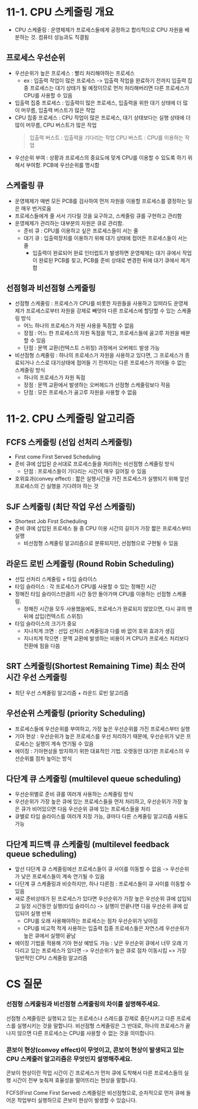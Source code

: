 # 11-1. CPU 스케줄링 개요

- CPU 스케줄링 : 운영체제가 프로세스들에게 공정하고 합리적으로 CPU 자원을 배분하는 것. 컴퓨터 성능과도 직결됨

## 프로세스 우선순위

- 우선순위가 높은 프로세스 : 빨리 처리해야하는 프로세스
  - ex : 입출력 작업이 많은 프로세스 -> 입출력 작업을 완료하기 전까지 입출력 집중 프로세스는 대기 상태가 될 예정이므로 먼저 처리해버리면 다른 프로세스가 CPU를 사용할 수 있음
- 입출력 집중 프로세스 : 입출력이 많은 프로세스, 입출력을 위한 대기 상태에 더 많이 머무름, 입출력 버스트가 많은 작업
- CPU 집중 프로세스 : CPU 작업이 많은 프로세스, 대기 상태보다는 실행 상태에 더 많이 머무름, CPU 버스트가 많은 작업
  > 입출력 버스트 : 입출력을 기다리는 작업
  > CPU 버스트 : CPU를 이용하는 작업
- 우선순위 부여 : 상황과 프로세스의 중요도에 맞게 CPU를 이용할 수 있도록 하기 위해서 부여함. PCB에 우선순위를 명시함

## 스케줄링 큐

- 운영체제가 매번 모든 PCB를 검사하여 먼저 자원을 이용할 프로세스를 결정하는 일은 매우 번거로움
- 프로세스들에게 줄 서서 기다릴 것을 요구하고, 스케줄링 큐를 구현하고 관리함
- 운영체제가 관리하는 대부분의 자원은 큐로 관리함.
  - 준비 큐 : CPU를 이용하고 싶은 프로세스들이 서는 줄
  - 대기 큐 : 입출력장치를 이용하기 위해 대기 상태에 접어든 프로세스들이 서는 줄
    - 입출력이 완료되어 완료 인터럽트가 발생하면 운영체제는 대기 큐에서 작업이 완료된 PCB를 찾고, PCB를 준비 상태로 변경한 뒤에 대기 큐에서 제거함

## 선점형과 비선점형 스케줄링

- 선점형 스케줄링 : 프로세스가 CPU를 비롯한 자원들을 사용하고 있떠라도 운영체제가 프로세스로부터 자원을 강제로 빼앗아 다른 프로세스에 할당할 수 있는 스케줄링 방식
  - 어느 하나의 프로세스가 자원 사용을 독점할 수 없음
  - 장점 : 어느 한 프로세스의 자원 독점을 막고, 프로세스들에 골고루 자원을 배분할 수 있음
  - 단점 : 문맥 교환(컨텍스트 스위칭) 과정에서 오버헤드 발생 가능
- 비선점형 스케줄링 : 하나의 프로세스가 자원을 사용하고 있다면, 그 프로세스가 종료되거나 스스로 대기상태에 접어들 기 전까지는 다른 프로세스가 끼어들 수 없는 스케줄링 방식
  - 하나의 프로세스가 자원 독점
  - 장점 : 문맥 교환에서 발생하는 오버헤드가 선점형 스케줄링보다 작음
  - 단점 : 모든 프로세스가 골고루 자원을 사용할 수 없음

# 11-2. CPU 스케줄링 알고리즘

## FCFS 스케줄링 (선입 선처리 스케줄링)

- First come First Served Scheduling
- 준비 큐에 삽입된 순서대로 프로세스들을 처리하는 비선점형 스케줄링 방식
  - 단점 : 프로세스들이 기다리는 시간이 매우 길어질 수 있음
- 호위효과(convey effect) : 짧은 실행시간을 가진 프로세스가 실행되기 위해 앞선 프로세스의 긴 실행을 기다려야 하는 것

## SJF 스케줄링 (최단 작업 우선 스케줄링)

- Shortest Job First Scheduling
- 준비 큐에 삽입된 프로세스 들 중 CPU 이용 시간의 길이가 가장 짧은 프로세스부터 실행
  - 비선점형 스케줄링 알고리즘으로 분류되지만, 선점형으로 구현될 수 있음

## 라운드 로빈 스케줄링 (Round Robin Scheduling)

- 선입 선처리 스케줄링 + 타임 슬라이스
- 타임 슬라이스 : 각 프로세스가 CPU를 사용할 수 있는 정해진 시간
- 정해진 타임 슬라이스만큼의 시간 동안 돌아가며 CPU를 이용하는 선점형 스케줄링.
  - 정해진 시간을 모두 사용했음에도, 프로세스가 완료되지 않았으면, 다시 큐의 맨 뒤에 삽입(컨텍스트 스위칭)
- 타임 슬라이스의 크기가 중요
  - 지나치게 크면 : 선입 선처리 스케줄링과 다를 바 없어 호위 효과가 생김
  - 지나치게 작으면 : 문맥 교환에 발생하는 비용이 커 CPU가 프로세스 처리보다 전환에 힘을 다씀

## SRT 스케줄링(Shortest Remaining Time) 최소 잔여 시간 우선 스케줄링

- 최단 우선 스케줄링 알고리즘 + 라운드 로빈 알고리즘

## 우선순위 스케줄링 (priority Scheduling)

- 프로세스들에 우선순위를 부여하고, 가장 높은 우선순위를 가진 프로세스부터 실행
- 기아 현상 : 우선순위가 높은 프로세스를 우선 처리하기 때문에, 우선순위가 낮은 프로세스는 실행이 계속 연기될 수 있음
- 에이징 : 기아현상을 방지하기 위한 대표적인 기법. 오랫동안 대기한 프로세스의 우선순위를 점차 높이는 방식

## 다단계 큐 스케줄링 (multilevel queue scheduling)

- 우선순위별로 준비 큐를 여러개 사용하는 스케줄링 방식
- 우선순위가 가장 높은 큐에 있는 프로세스들을 먼저 처리하고, 우선순위가 가장 높은 큐가 비어있으면 다음 우선순위 큐에 있는 프로세스들을 처리
- 큐별로 타임 슬라이스를 여러개 지정 가능, 큐마다 다른 스케줄링 알고리즘 사용도 가능

## 다단계 피드백 큐 스케줄링 (multilevel feedback queue scheduling)

- 앞선 다단계 큐 스케줄링에선 프로세스들이 큐 사이를 이동할 수 없음 -> 우선순위가 낮은 프로세스들이 계속 연기될 수 있음
- 다단계 큐 스케줄링과 비슷하지만, 하나 다른점 : 프로세스들이 큐 사이를 이동할 수 있음
- 새로 준비상태가 된 프로세스가 있다면 우선순위가 가장 높은 우선순위 큐에 삽입되고 일정 시간동안 실행(타임 슬라이스) -> 실행이 안끝나면 다음 우선순위 큐에 삽입되어 실행 반복
  - CPU를 오래 사용해야하는 프로세스는 점차 우선순위가 낮아짐
  - CPU를 비교적 적게 사용하는 입출력 집중 프로세스들은 자연스레 우선순위가 높은 큐에서 실행이 끝남
- 에이징 기법을 적용해 기아 현상 예방도 가능 : 낮은 우선순위 큐에서 너무 오래 기다리고 있는 프로세스가 있다면 -> 우선순위가 높은 큐로 점차 이동시킴
  => 가장 일반적인 CPU 스케줄링 알고리즘


# CS 질문
### 선점형 스케줄링과 비선점형 스케줄링의 차이를 설명해주세요.
선점형 스케줄링은 실행되고 있는 프로세스나 스레드를 강제로 중단시키고 다른 프로세스를 실행시키는 것을 말합니다.
비선점형 스케줄링은 그 반대로, 하나의 프로세스가 끝나지 않으면 다른 프로세스는 CPU를 사용할 수 없는 것을 의미합니다.

### 콘보이 현상(convoy effect)이 무엇이고, 콘보이 현상이 발생되고 있는 CPU 스케줄러 알고리즘은 무엇인지 설명해주세요.
콘보이 현상이란 작업 시간이 긴 프로세스가 먼저 큐에 도착해서 다른 프로세스들의 실행 시간이 전부 늦춰져 효율성을 떨어뜨리는 현상을 말합니다.

FCFS(First Come First Served) 스케줄링은 비선점형으로, 순차적으로 먼저 큐에 들어온 작업부터 실행하므로 콘보이 현상이 발생할 수 있습니다.